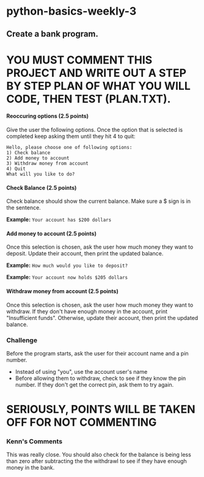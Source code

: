 # python-basics-weekly-3

## Create a bank program.

# YOU MUST COMMENT THIS PROJECT AND WRITE OUT A STEP BY STEP PLAN OF WHAT YOU WILL CODE, THEN TEST (PLAN.TXT).

#### Reoccuring options (2.5 points)
Give the user the following options. Once the option that is selected is completed keep asking them until they hit 4 to quit:

```
Hello, please choose one of following options:
1) Check balance
2) Add money to account
3) Withdraw money from account
4) Quit
What will you like to do?
```

#### Check Balance (2.5 points)
Check balance should show the current balance. Make sure a $ sign is in the sentence.

<strong>Example:</strong> ```Your account has $200 dollars```

#### Add money to account (2.5 points)
Once this selection is chosen, ask the user how much money they want to deposit. Update their account, then print the updated balance.

<strong>Example:</strong> ```How much would you like to deposit?```

<strong>Example:</strong> ```Your account now holds $205 dollars```

#### Withdraw money from account (2.5 points)
Once this selection is chosen, ask the user how much money they want to withdraw. If they don't have enough money in the account, print "Insufficient funds". Otherwise, update their account, then print the updated balance.


### Challenge
Before the program starts, ask the user for their account name and a pin number.
- Instead of using "you", use the account user's name
- Before allowing them to withdraw, check to see if they know the pin number. If they don't get the correct pin, ask them to try again.


# SERIOUSLY, POINTS WILL BE TAKEN OFF FOR NOT COMMENTING


### Kenn's Comments
This was really close. You should also check for the balance is being less than zero after subtracting the the withdrawl to see if they have enough money in the bank.